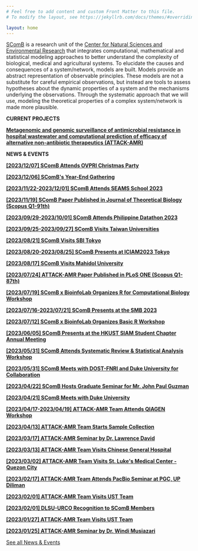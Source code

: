 ```yaml
---
# Feel free to add content and custom Front Matter to this file.
# To modify the layout, see https://jekyllrb.com/docs/themes/#overriding-theme-defaults

layout: home
---
```

[SComB](https://dlsu-scomb.github.io/) is a research unit of the [Center for Natural Sciences and Environmental Research](https://www.dlsu.edu.ph/research/research-centers/censer/?fbclid=IwAR2_ZT71u1OxhE9xfvIapV30DncFlfFUkhDu-uuX2Et4S7VO6peHvcDnyU8) that integrates computational, mathematical and statistical modeling approaches to better understand the complexity of biological, medical and agricultural systems. To elucidate the causes and consequences of a system/network, models are built. Models provide an abstract representation of observable principles. These models are not a substitute for careful empirical observations, but instead are tools to assess hypotheses about the dynamic properties of a system and the mechanisms underlying the observations. Through the systematic approach that we will use, modeling the theoretical properties of a complex system/network is made more plausible.

**CURRENT PROJECTS**

[**Metagenomic and genomic surveillance of antimicrobial resistance in hospital wastewater and computational prediction of efficacy of alternative non-antibiotic therapeutics (ATTACK-AMR)**](/projects/#attack_amr)

**NEWS & EVENTS**

[**[2023/12/07] SComB Attends OVPRI Christmas Party**](/events/#vpri-xmas20231207)

[**[2023/12/06] SComB's Year-End Gathering**](/events/#xmas20231206)

[**[2023/11/22-2023/12/01] SComB Attends SEAMS School 2023**](/events/#seams20231122)

[**[2023/11/19] SComB Paper Published in Journal of Theoretical Biology (Scopus Q1-91th)**](/events/#paper20231119)

[**[2023/09/29-2023/10/01] SComB Attends Philippine Datathon 2023**](/events/#datathon20230930)

[**[2023/09/25-2023/09/27] SComB Visits Taiwan Universities**](/events/#taiwan20230925)

[**[2023/08/21] SComB Visits SBI Tokyo**](/events/#visit20230821)

[**[2023/08/20-2023/08/25] SComB Presents at ICIAM2023 Tokyo**](/events/#iciam2023)

[**[2023/08/17] SComB Visits Mahidol University**](/events/#visit20230817)

[**[2023/07/24] ATTACK-AMR Paper Published in PLoS ONE (Scopus Q1-87th)**](/events/#paper20230724)

[**[2023/07/19] SComB x BioinfoLab Organizes R for Computational Biology Workshop**](/events/#workshop20230719)

[**[2023/07/16-2023/07/21] SComB Presents at the SMB 2023**](/events/#smb2023)

[**[2023/07/12] SComB x BioinfoLab Organizes Basic R Workshop**](/events/#workshop20230712)

[**[2023/06/05] SComB Presents at the HKUST SIAM Student Chapter Annual Meeting**](/events/#hkust20230605)

[**[2023/05/31] SComB Attends Systematic Review & Statistical Analysis Workshop**](/events/#talk20230531)

[**[2023/05/31] SComB Meets with DOST-FNRI and Duke University for Collaboration**](/events/#fnri20230531)

[**[2023/04/22] SComB Hosts Graduate Seminar for Mr. John Paul Guzman**](/events/#seminar20230422)

[**[2023/04/21] SComB Meets with Duke University**](/events/#david20230421)

[**[2023/04/17-2023/04/19] ATTACK-AMR Team Attends QIAGEN Workshop**](/events/#workshop20230417)

[**[2023/04/13] ATTACK-AMR Team Starts Sample Collection**](/events/#sample20230413)

[**[2023/03/17] ATTACK-AMR Seminar by Dr. Lawrence David**](/events/#seminar20230317)

[**[2023/03/13] ATTACK-AMR Team Visits Chinese General Hospital**](/events/#cgh_20230313)

[**[2023/03/02] ATTACK-AMR Team Visits St. Luke's Medical Center - Quezon City**](/events/#slmc_20230302)

[**[2023/02/17] ATTACK-AMR Team Attends PacBio Seminar at PGC, UP Diliman**](/events/#pgc_20230217)

[**[2023/02/01] ATTACK-AMR Team Visits UST Team**](/events/#ust_visit20230201)

[**[2023/02/01] DLSU-URCO Recognition to SComB Members**](/events/#urco_recog_2023)

[**[2023/01/27] ATTACK-AMR Team Visits UST Team**](/events/#ust_visit20230127)

[**[2023/01/25] ATTACK-AMR Seminar by Dr. Windi Musiazari**](/events/#seminar20230125)

[See all News & Events](/events)
